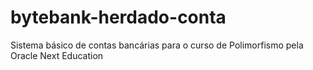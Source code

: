 # bytebank-herdado-conta
Sistema básico de contas bancárias para o curso de Polimorfismo pela Oracle Next Education
